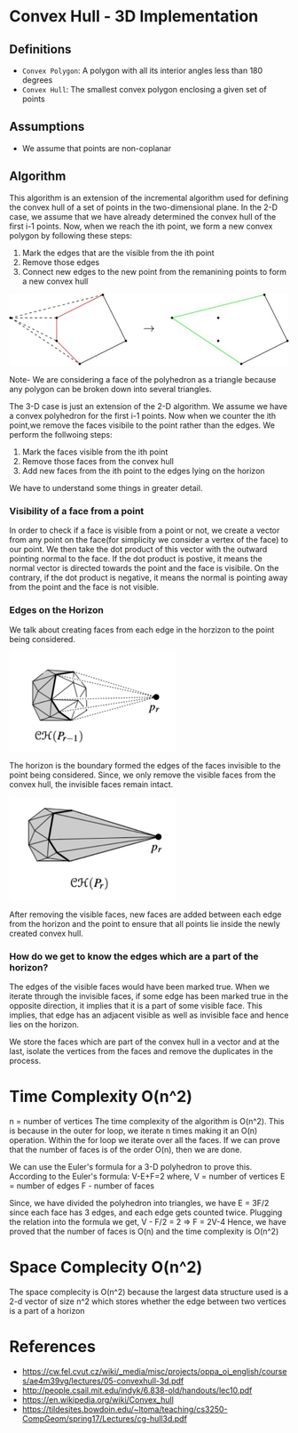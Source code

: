 # Convex Hull - 3D Implementation

## Definitions

- `Convex Polygon`: A polygon with all its interior angles less than 180 degrees
- `Convex Hull`: The smallest convex polygon enclosing a given set of points

## Assumptions
* We assume that points are non-coplanar

## Algorithm

This algorithm is an extension of the incremental algorithm used for defining the convex hull of a set of points in the two-dimensional plane.
In the 2-D case, we assume that we have already determined the convex hull of the first i-1 points. Now, when we reach the ith point, we form a new convex polygon by following these steps:
1. Mark the edges that are the visible from the ith point
2. Remove those edges
3. Connect new edges to the new point from the remanining points to form a new convex hull

<img src="./incremental.jpg" />

Note- We are considering a face of the polyhedron as a triangle because any polygon can be broken down into several triangles.

The 3-D case is just an extension of the 2-D algorithm. We assume we have a convex polyhedron for the first i-1 points. Now when we counter the ith point,we remove the faces visibile to the point rather than the edges. We perform the follwoing steps:
1. Mark the faces visible from the ith point
2. Remove those faces from the convex hull
3. Add new faces from the ith point to the edges lying on the horizon

We have to understand some things in greater detail.

### Visibility of a face from a point

In order to check if a face is visible from a point or not, we create a vector from any point on the face(for simplicity we consider a vertex of the face) to our point. We then take the dot product of this vector with the outward pointing normal to the face. If the dot product is postive, it means the normal vector is directed towards the point and the face is visibile. On the contrary, if the dot product is negative, it means the normal is pointing away from the point and the face is not visible.

### Edges on the Horizon

We talk about creating faces from each edge in the horzizon to the point being considered.

<img src="horizon1.png" width="300px"/>

The horizon is the boundary formed the edges of the faces invisible to the point being considered. Since, we only remove the visible faces from the convex hull, the invisible faces remain intact.

<img src="horizon2.png" width="300px"/>

After removing the visible faces, new faces are added between each edge from the horizon and the point to ensure that all points lie inside the newly created convex hull.

### How do we get to know the edges which are a part of the horizon?

The edges of the visible faces would have been marked true. When we iterate through the invisible faces, if some edge has been marked true in the opposite direction, it implies that it is a part of some visible face. This implies, that edge has an adjacent visible as well as invisible face and hence lies on the horizon.

We store the faces which are part of the convex hull in a vector and at the last, isolate the vertices from the faces and remove the duplicates in the process.

# Time Complexity O(n^2)

n = number of vertices
The time complexity of the algorithm is O(n^2). This is because in the outer for loop, we iterate n times making it an O(n) operation. Within the for loop we iterate over all the faces. If we can prove that the number of faces is of the order O(n), then we are done.

We can use the Euler's formula for a 3-D polyhedron to prove this. According to the Euler's formula:
V-E+F=2 where,
V = number of vertices
E = number of edges
F - number of faces

Since, we have divided the polyhedron into triangles, we have E = 3F/2 since each face has 3 edges, and each edge gets counted twice. Plugging the relation into the formula we get,
V - F/2 = 2 => F = 2V-4
Hence, we have proved that the number of faces is O(n) and the time complexity is O(n^2)

# Space Complecity O(n^2)

The space complecity is O(n^2) because the largest data structure used is a 2-d vector of size n^2 which stores whether the edge between two vertices is a part of a horizon

# References

* https://cw.fel.cvut.cz/wiki/_media/misc/projects/oppa_oi_english/courses/ae4m39vg/lectures/05-convexhull-3d.pdf
* http://people.csail.mit.edu/indyk/6.838-old/handouts/lec10.pdf
* https://en.wikipedia.org/wiki/Convex_hull
* https://tildesites.bowdoin.edu/~ltoma/teaching/cs3250-CompGeom/spring17/Lectures/cg-hull3d.pdf
